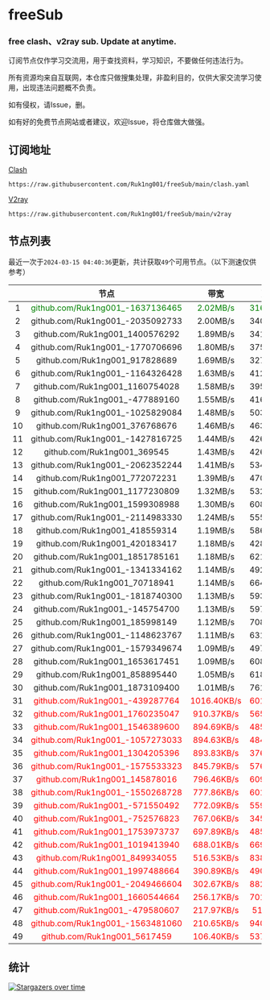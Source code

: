 # freeSub
### free clash、v2ray sub. Update at anytime.

订阅节点仅作学习交流用，用于查找资料，学习知识，不要做任何违法行为。

所有资源均来自互联网，本仓库只做搜集处理，非盈利目的，仅供大家交流学习使用，出现违法问题概不负责。

如有侵权，请Issue，删。

如有好的免费节点网站或者建议，欢迎Issue，将仓库做大做强。

## 订阅地址
[Clash](https://raw.githubusercontent.com/Ruk1ng001/freeSub/main/clash.yaml)
```
https://raw.githubusercontent.com/Ruk1ng001/freeSub/main/clash.yaml
```
[V2ray](https://raw.githubusercontent.com/Ruk1ng001/freeSub/main/v2ray)
```
https://raw.githubusercontent.com/Ruk1ng001/freeSub/main/v2ray
```

## 节点列表

最近一次于`2024-03-15 04:40:36`更新，共计获取`49`个可用节点。（以下测速仅供参考）

|  | 节点 | 带宽 | 延迟 |
|:-:|:--:|:--:|:--:|
 | 1 | <font color=green>github.com/Ruk1ng001_-1637136465</font> | <font color=green>2.02MB/s</font> | <font color=green>316.00ms</font> |
 | 2 | github.com/Ruk1ng001_-2035092733 | 2.00MB/s | 340.00ms |
 | 3 | github.com/Ruk1ng001_1400576292 | 1.89MB/s | 341.00ms |
 | 4 | github.com/Ruk1ng001_-1770706696 | 1.80MB/s | 375.00ms |
 | 5 | github.com/Ruk1ng001_917828689 | 1.69MB/s | 327.00ms |
 | 6 | github.com/Ruk1ng001_-1164326428 | 1.63MB/s | 412.00ms |
 | 7 | github.com/Ruk1ng001_1160754028 | 1.58MB/s | 395.00ms |
 | 8 | github.com/Ruk1ng001_-477889160 | 1.55MB/s | 416.00ms |
 | 9 | github.com/Ruk1ng001_-1025829084 | 1.48MB/s | 503.00ms |
 | 10 | github.com/Ruk1ng001_376768676 | 1.46MB/s | 463.00ms |
 | 11 | github.com/Ruk1ng001_-1427816725 | 1.44MB/s | 426.00ms |
 | 12 | github.com/Ruk1ng001_369545 | 1.43MB/s | 426.00ms |
 | 13 | github.com/Ruk1ng001_-2062352244 | 1.41MB/s | 534.00ms |
 | 14 | github.com/Ruk1ng001_772072231 | 1.39MB/s | 470.00ms |
 | 15 | github.com/Ruk1ng001_1177230809 | 1.32MB/s | 532.00ms |
 | 16 | github.com/Ruk1ng001_1599308988 | 1.30MB/s | 608.00ms |
 | 17 | github.com/Ruk1ng001_-2114983330 | 1.24MB/s | 555.00ms |
 | 18 | github.com/Ruk1ng001_418559314 | 1.19MB/s | 586.00ms |
 | 19 | github.com/Ruk1ng001_420183417 | 1.18MB/s | 428.00ms |
 | 20 | github.com/Ruk1ng001_1851785161 | 1.18MB/s | 621.00ms |
 | 21 | github.com/Ruk1ng001_-1341334162 | 1.14MB/s | 492.00ms |
 | 22 | github.com/Ruk1ng001_70718941 | 1.14MB/s | 664.00ms |
 | 23 | github.com/Ruk1ng001_-1818740300 | 1.13MB/s | 593.00ms |
 | 24 | github.com/Ruk1ng001_-145754700 | 1.13MB/s | 597.00ms |
 | 25 | github.com/Ruk1ng001_185998149 | 1.12MB/s | 708.00ms |
 | 26 | github.com/Ruk1ng001_-1148623767 | 1.11MB/s | 631.00ms |
 | 27 | github.com/Ruk1ng001_-1579349674 | 1.09MB/s | 497.00ms |
 | 28 | github.com/Ruk1ng001_1653617451 | 1.09MB/s | 608.00ms |
 | 29 | github.com/Ruk1ng001_858895440 | 1.05MB/s | 618.00ms |
 | 30 | github.com/Ruk1ng001_1873109400 | 1.01MB/s | 761.00ms |
 | 31 | <font color=red>github.com/Ruk1ng001_-439287764</font> | <font color=red>1016.40KB/s</font> | <font color=red>601.00ms</font> |
 | 32 | <font color=red>github.com/Ruk1ng001_1760235047</font> | <font color=red>910.37KB/s</font> | <font color=red>565.00ms</font> |
 | 33 | <font color=red>github.com/Ruk1ng001_1546389600</font> | <font color=red>894.69KB/s</font> | <font color=red>485.00ms</font> |
 | 34 | <font color=red>github.com/Ruk1ng001_-1057273033</font> | <font color=red>894.63KB/s</font> | <font color=red>484.00ms</font> |
 | 35 | <font color=red>github.com/Ruk1ng001_1304205396</font> | <font color=red>893.83KB/s</font> | <font color=red>376.00ms</font> |
 | 36 | <font color=red>github.com/Ruk1ng001_-1575533323</font> | <font color=red>845.79KB/s</font> | <font color=red>576.00ms</font> |
 | 37 | <font color=red>github.com/Ruk1ng001_145878016</font> | <font color=red>796.46KB/s</font> | <font color=red>609.00ms</font> |
 | 38 | <font color=red>github.com/Ruk1ng001_-1550268728</font> | <font color=red>777.86KB/s</font> | <font color=red>601.00ms</font> |
 | 39 | <font color=red>github.com/Ruk1ng001_-571550492</font> | <font color=red>772.09KB/s</font> | <font color=red>559.00ms</font> |
 | 40 | <font color=red>github.com/Ruk1ng001_-752576823</font> | <font color=red>767.06KB/s</font> | <font color=red>345.00ms</font> |
 | 41 | <font color=red>github.com/Ruk1ng001_1753973737</font> | <font color=red>697.89KB/s</font> | <font color=red>485.00ms</font> |
 | 42 | <font color=red>github.com/Ruk1ng001_1019413940</font> | <font color=red>688.01KB/s</font> | <font color=red>669.00ms</font> |
 | 43 | <font color=red>github.com/Ruk1ng001_849934055</font> | <font color=red>516.53KB/s</font> | <font color=red>838.00ms</font> |
 | 44 | <font color=red>github.com/Ruk1ng001_1997488664</font> | <font color=red>390.89KB/s</font> | <font color=red>490.00ms</font> |
 | 45 | <font color=red>github.com/Ruk1ng001_-2049466604</font> | <font color=red>302.67KB/s</font> | <font color=red>882.00ms</font> |
 | 46 | <font color=red>github.com/Ruk1ng001_1660544664</font> | <font color=red>256.17KB/s</font> | <font color=red>701.00ms</font> |
 | 47 | <font color=red>github.com/Ruk1ng001_-479580607</font> | <font color=red>217.97KB/s</font> | <font color=red>51.00ms</font> |
 | 48 | <font color=red>github.com/Ruk1ng001_-1563481060</font> | <font color=red>210.65KB/s</font> | <font color=red>940.00ms</font> |
 | 49 | <font color=red>github.com/Ruk1ng001_5617459</font> | <font color=red>106.40KB/s</font> | <font color=red>537.00ms</font> |


## 统计

[![Stargazers over time](https://starchart.cc/Ruk1ng001/freeSub.svg)](https://starchart.cc/Ruk1ng001/freeSub)